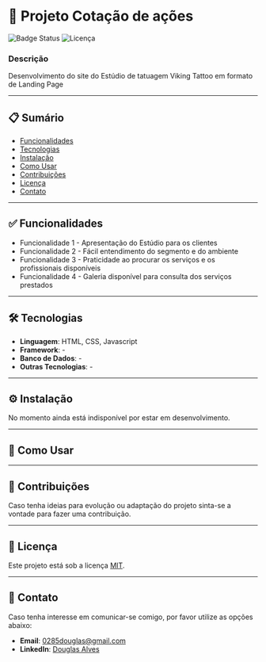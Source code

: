 
# 🚀 Projeto Cotação de ações

![Badge Status](https://img.shields.io/badge/Status-Em_Desenvolvimento-brightgreen) ![Licença](https://img.shields.io/badge/licença-MIT-blue)

### Descrição
Desenvolvimento do site do Estúdio de tatuagem Viking Tattoo em formato de Landing Page



---

## 📋 Sumário

- [Funcionalidades](#funcionalidades)
- [Tecnologias](#tecnologias)
- [Instalação](#instalacao)
- [Como Usar](#como-usar)
- [Contribuições](#contribuicoes)
- [Licença](#licenca)
- [Contato](#contato)

---

## ✅ Funcionalidades <a name="funcionalidades"></a>

-  Funcionalidade 1 - Apresentação do Estúdio para os clientes 
-  Funcionalidade 2 - Fácil entendimento do segmento e do ambiente
-  Funcionalidade 3 - Praticidade ao procurar os serviços e os profissionais disponíveis
-  Funcionalidade 4 - Galeria disponível para consulta dos serviços prestados

---

## 🛠️ Tecnologias <a name="tecnologias"></a>

- **Linguagem**: HTML, CSS, Javascript
- **Framework**: -
- **Banco de Dados**: -
- **Outras Tecnologias**: -

---

## ⚙️ Instalação <a name="instalacao"></a>

No momento ainda está indisponível por estar em desenvolvimento.

---

## 🚀 Como Usar <a name="como-usar"></a>



---

## 🤝 Contribuições <a name="contribuicoes"></a>

Caso tenha ideias para evolução ou adaptação do projeto sinta-se a vontade para fazer uma contribuição.

---

## 📄 Licença <a name="licenca"></a>

Este projeto está sob a licença [MIT](LICENSE).

---

## 📧 Contato <a name="contato"></a>

Caso tenha interesse em comunicar-se comigo, por favor utilize as opções abaixo:

- **Email**: 0285douglas@gmail.com
- **LinkedIn**: [Douglas Alves](https://linkedin.com/in/douglas-alves-curriculo)

